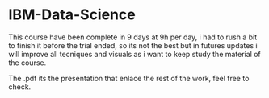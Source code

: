 # IBM-Data-Science

This course have been complete in 9 days at 9h per day, i had to rush a bit to finish it before the trial ended, so its not the best but in futures updates 
i will improve all tecniques and visuals as i want to keep study the material of the course. 

The .pdf its the presentation that enlace the rest of the work, feel free to check.
